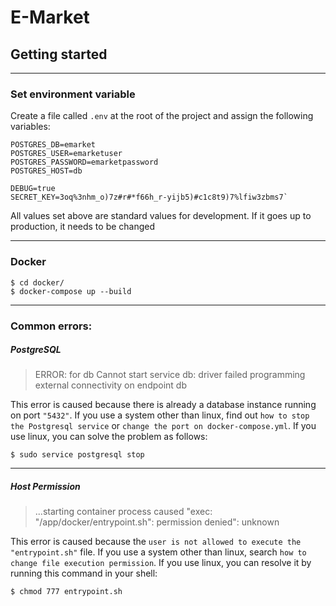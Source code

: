 # E-Market

## Getting started
___
### Set environment variable
Create a file called `.env` at the root of the project and assign the following variables:
```shell script
POSTGRES_DB=emarket
POSTGRES_USER=emarketuser
POSTGRES_PASSWORD=emarketpassword
POSTGRES_HOST=db

DEBUG=true
SECRET_KEY=3oq%3nhm_o)7z#r#*f66h_r-yijb5)#c1c8t9)7%lfiw3zbms7` 
```

All values set above are standard values for development. If it goes up to production, it needs to be changed
____
### Docker
```shell script
$ cd docker/
$ docker-compose up --build
```
___
### Common errors:

##### PostgreSQL
> ERROR: for db  Cannot start service db: driver failed programming external connectivity on endpoint db 

This error is caused because there is already a database instance running on port `"5432"`. If you use a system other than linux, find out `how to stop the Postgresql service` or `change the port on docker-compose.yml`. If you use linux, you can solve the problem as follows:
```shell script
$ sudo service postgresql stop
```
___
##### Host Permission
> ...starting container process caused "exec: \"/app/docker/entrypoint.sh\": permission denied": unknown

This error is caused because the `user is not allowed to execute the "entrypoint.sh"` file. If you use a system other than linux, search `how to change file execution permission`. If you use linux, you can resolve it by running this command in your shell:
```shell script
$ chmod 777 entrypoint.sh
```
